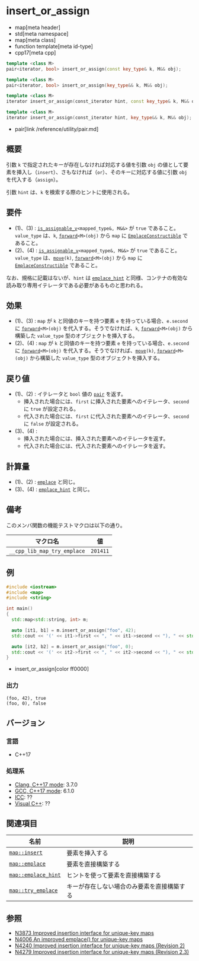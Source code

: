# insert_or_assign
* map[meta header]
* std[meta namespace]
* map[meta class]
* function template[meta id-type]
* cpp17[meta cpp]

```cpp
template <class M>
pair<iterator, bool> insert_or_assign(const key_type& k, M&& obj);              // (1)

template <class M>
pair<iterator, bool> insert_or_assign(key_type&& k, M&& obj);                   // (2)

template <class M>
iterator insert_or_assign(const_iterator hint, const key_type& k, M&& obj);     // (3)

template <class M>
iterator insert_or_assign(const_iterator hint, key_type&& k, M&& obj);          // (4)
```
* pair[link /reference/utility/pair.md]

## 概要
引数 `k` で指定されたキーが存在しなければ対応する値を引数 `obj` の値として要素を挿入し（`insert`）、さもなければ（`or`）、そのキーに対応する値に引数 `obj` を代入する（`assign`）。

引数 `hint` は、`k` を検索する際のヒントに使用される。


## 要件
- (1)、(3) : [`is_assignable_v`](/reference/type_traits/is_assignable.md)`<mapped_type&, M&&>` が `true` であること。`value_type` は、`k`, [`forward`](/reference/utility/forward.md)`<M>(obj)` から `map` に [`EmplaceConstructible`](/reference/container_concepts/EmplaceConstructible.md) であること。
- (2)、(4) : [`is_assignable_v`](/reference/type_traits/is_assignable.md)`<mapped_type&, M&&>` が `true` であること。`value_type` は、[`move`](/reference/utility/move.md)`(k)`, [`forward`](/reference/utility/forward.md)`<M>(obj)` から `map` に [`EmplaceConstructible`](/reference/container_concepts/EmplaceConstructible.md) であること。

なお、規格に記載はないが、`hint` は [`emplace_hint`](emplace_hint.md) と同様、コンテナの有効な読み取り専用イテレータである必要があるものと思われる。


## 効果
- (1)、(3) : `map` が `k` と同値のキーを持つ要素 `e` を持っている場合、`e.second` に [`forward`](/reference/utility/forward.md)`<M>(obj)` を代入する。そうでなければ、`k`, [`forward`](/reference/utility/forward.md)`<M>(obj)` から構築した `value_type` 型のオブジェクトを挿入する。
- (2)、(4) : `map` が `k` と同値のキーを持つ要素 `e` を持っている場合、`e.second` に [`forward`](/reference/utility/forward.md)`<M>(obj)` を代入する。そうでなければ、[`move`](/reference/utility/move.md)`(k)`, [`forward`](/reference/utility/forward.md)`<M>(obj)` から構築した `value_type` 型のオブジェクトを挿入する。


## 戻り値
- (1)、(2) : イテレータと `bool` 値の [`pair`](/reference/utility/pair.md) を返す。
    - 挿入された場合には、`first` に挿入された要素へのイテレータ、`second` に `true` が設定される。
    - 代入された場合には、`first` に代入された要素へのイテレータ、`second` に `false` が設定される。
- (3)、(4) :
    - 挿入された場合には、挿入された要素へのイテレータを返す。
    - 代入された場合には、代入された要素へのイテレータを返す。


## 計算量
- (1)、(2) : [`emplace`](emplace.md) と同じ。
- (3)、(4) : [`emplace_hint`](emplace_hint.md) と同じ。


## 備考
このメンバ関数の機能テストマクロは以下の通り。

| マクロ名                    | 値       |
|-----------------------------|----------|
| `__cpp_lib_map_try_emplace` | `201411` |


## 例
```cpp example
#include <iostream>
#include <map>
#include <string>

int main()
{
  std::map<std::string, int> m;

  auto [it1, b1] = m.insert_or_assign("foo", 42);
  std::cout << '(' << it1->first << ", " << it1->second << "), " << std::boolalpha << b1 << '\n';

  auto [it2, b2] = m.insert_or_assign("foo", 0);
  std::cout << '(' << it2->first << ", " << it2->second << "), " << std::boolalpha << b2 << '\n';
}
```
* insert_or_assign[color ff0000]

### 出力
```
(foo, 42), true
(foo, 0), false
```

## バージョン
### 言語
- C++17

### 処理系
- [Clang, C++17 mode](/implementation.md#clang): 3.7.0
- [GCC, C++17 mode](/implementation.md#gcc): 6.1.0
- [ICC](/implementation.md#icc): ??
- [Visual C++](/implementation.md#visual_cpp): ??


## 関連項目

| 名前                                           | 説明                                       |
|------------------------------------------------|--------------------------------------------|
| [`map::insert`](insert.md)                     | 要素を挿入する                             |
| [`map::emplace`](emplace.md)                   | 要素を直接構築する                         |
| [`map::emplace_hint`](emplace_hint.md)         | ヒントを使って要素を直接構築する           |
| [`map::try_emplace`](try_emplace.md)           | キーが存在しない場合のみ要素を直接構築する |


## 参照
- [N3873 Improved insertion interface for unique-key maps](http://www.open-std.org/jtc1/sc22/wg21/docs/papers/2014/n3873.html)
- [N4006 An improved emplace() for unique-key maps](http://www.open-std.org/jtc1/sc22/wg21/docs/papers/2014/n4006.html)
- [N4240 Improved insertion interface for unique-key maps (Revision 2)](http://www.open-std.org/jtc1/sc22/wg21/docs/papers/2014/n4240.html)
- [N4279 Improved insertion interface for unique-key maps (Revision 2.3)](http://www.open-std.org/jtc1/sc22/wg21/docs/papers/2014/n4279.html)
